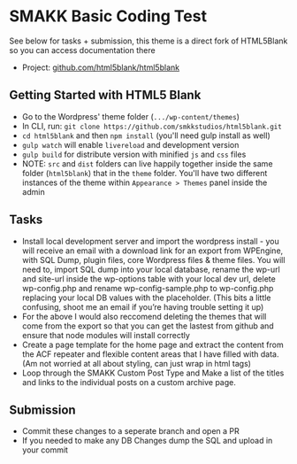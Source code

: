 # SMAKK Basic Coding Test
See below for tasks + submission, this theme is a direct fork of HTML5Blank so you can access documentation there
* Project: [github.com/html5blank/html5blank](https://github.com/html5blank/html5blank)

## Getting Started with HTML5 Blank

* Go to the Wordpress' theme folder (`.../wp-content/themes`)
* In CLI, run: `git clone https://github.com/smkkstudios/html5blank.git`
* `cd html5blank` and then `npm install` (you'll need gulp install as well)
* `gulp watch` will enable `livereload` and development version
* `gulp build` for distribute version with minified `js` and `css` files
* NOTE: `src` and `dist` folders can live happily together inside the same folder (`html5blank`) that in the `theme` folder. You'll have two different instances of the theme within `Appearance > Themes` panel inside the admin


## Tasks
- Install local development server and import the wordpress install - you will receive an email with a download link for an export from WPEngine, with SQL Dump, plugin files, core Wordpress files & theme files. You will need to, import SQL dump into your local database, rename the wp-url and site-url inside the wp-options table with your local dev url, delete wp-config.php and rename wp-config-sample.php to wp-config.php replacing your local DB values with the placeholder. (This bits a little confusing, shoot me an email if you’re having trouble setting it up)
- For the above I would also reccomend deleting the themes that will come from the export so that you can get the lastest from github and ensure that node modules will install correctly
- Create a page template for the home page and extract the content from the ACF repeater and flexible content areas that I have filled with data. (Am not worried at all about styling, can just wrap in html tags)
- Loop through the SMAKK Custom Post Type and Make a list of the titles and links to the individual posts on a custom archive page.

## Submission
- Commit these changes to a seperate branch and open a PR
- If you needed to make any DB Changes dump the SQL and upload in your commit
